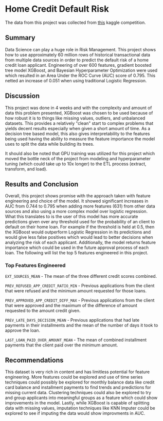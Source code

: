 # Home Credit Default Risk

The data from this project was collected from [this](https://www.kaggle.com/c/home-credit-default-risk) kaggle competition.

## Summary

Data Science can play a huge role in Risk Management. This project shows how to use approximately 60 million rows of historical transactional data from multiple data sources in order to predict the default risk of a home credit loan applicant. Engineering of over 600 features, gradient boosted tree model XGBoost, and Bayesian Hyperparameter Optimization were used which resulted in an Area Under the ROC Curve (AUC) score of 0.795. This netted an increase of 0.051 when using traditional Logistic Regression.

## Discussion

This project was done in 4 weeks and with the complexity and amount of data this problem presented, XGBoost was chosen to be used because of how robust it is to things like missing values, outliers, and unbalanced datasets. This provides a relatively "clean" start to complex problems that yields decent results especially when given a short amount of time. As a decision tree based model, this also gives interpretability to the features being used having the ability to measure the feature importance the model uses to split the data while building its trees.

It should also be noted that GPU training was utilized for this project which moved the bottle neck of the project from modeling and hyperparameter tuning (which could take up to 10x longer) to the ETL process (extract, transform, and load).

## Results and Conclusion

Overall, this project shows promise with the approach taken with feature engineering and choice of the model. It showed significant increases in AUC from 0.744 to 0.795 when adding more features (631) from other data sources and also using a more complex model over logistic regression. What this translates to is the user of this model has more accurate predictions given over any threshold used for the probability of an client to default on their home loan. For example if the threshold is held at 0.5, then the XGBoost would outperform Logistic Regression in its predictions and would give less false positives which would lead to better decisions when analyzing the risk of each applicant. Additionally, the model returns feature importance which could be used in the future approval process of each loan. The following will list the top 5 features engineered in this project.

### Top Features Engineered

`EXT_SOURCES_MEAN` - The mean of the three different credit scores combined.
 
`PREV_REFUSED_APP_CREDIT_RATIO_MIN` - Previous applications from the client that were refused and the minimum amount requested for those loans.

`PREV_APPROVED_APP_CREDIT_DIFF_MAX` - Previous applications from the client that were approved and the maximum of the difference of amount requested to the amount credit given.

`PREV_LATE_DAYS_DECISION_MEAN` - Previous applications that had late payments in their installments and the mean of the number of days it took to approve the loan.

`LAST_LOAN_PAID_OVER_AMOUNT_MEAN` - The mean of combined installment payments that the client paid over the minimum amount.

## Recommendations

This dataset is very rich in content and has limitless potential for feature engineering. More features could be explored and use of time series techniques could possibly be explored for monthly balance data like credit card balance and installment payments to find trends and predictions for missing current data. Clustering techniques could also be explored to try and group applicants into meaningful groups as a feature which could show improvements in the model. Lastly, while XGBoost is capable of splitting data with missing values, imputation techniques like KNN Imputer could be explored to see if imputing the data would show improvments in AUC.
